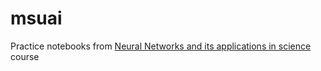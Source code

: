 # msuai
Practice notebooks from [Neural Networks and its applications in science](https://msu.ai/nn_for_scientists) course
